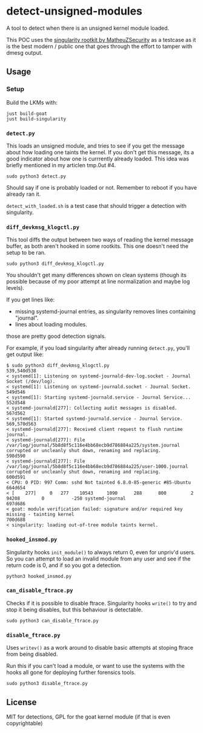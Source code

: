 # detect-unsigned-modules

A tool to detect when there is an unsigned kernel module loaded.

This POC uses the [singularity rootkit by MatheuZSecurity](https://github.com/MatheuZSecurity/Singularity/tree/main)
as a testcase as it is the best modern / public one that goes through the effort
to tamper with dmesg output.

## Usage

### Setup

Build the LKMs with:
```
just build-goat
just build-singularity
```

### `detect.py`

This loads an unsigned module, and tries to see if you get the message about
how loading one taints the kernel.
If you don't get this message, its a good indicator about how one is currrently
already loaded.
This idea was briefly mentioned in my articlen tmp.0ut #4.

```
sudo python3 detect.py
```

Should say if one is probably loaded or not.
Remember to reboot if you have already ran it.

`detect_with_loaded.sh` is a test case that should trigger a detection with
singularity.

### `diff_devkmsg_klogctl.py`

This tool diffs the output between two ways of reading the kernel message
buffer, as both aren't hooked in some rootkits.
This one doesn't need the setup to be ran.

```
sudo python3 diff_devkmsg_klogctl.py
```

You shouldn't get many differences shown on clean systems (though its possible
because of my poor attempt at line normalization and maybe log levels).

If you get lines like:
* missing systemd-journal entries, as singularity removes lines containing
  "journal".
* lines about loading modules.

those are pretty good detection signals.

For example, if you load singularity after already running `detect.py`, you'll
get output like:

```
$ sudo python3 diff_devkmsg_klogctl.py
539,540d538
< systemd[1]: Listening on systemd-journald-dev-log.socket - Journal Socket (/dev/log).
< systemd[1]: Listening on systemd-journald.socket - Journal Socket.
549d546
< systemd[1]: Starting systemd-journald.service - Journal Service...
552d548
< systemd-journald[277]: Collecting audit messages is disabled.
567d562
< systemd[1]: Started systemd-journald.service - Journal Service.
569,570d563
< systemd-journald[277]: Received client request to flush runtime journal.
< systemd-journald[277]: File /var/log/journal/5b8d8f5c116e4bb68ecb9d786884a225/system.journal corrupted or uncleanly shut down, renaming and replacing.
598d590
< systemd-journald[277]: File /var/log/journal/5b8d8f5c116e4bb68ecb9d786884a225/user-1000.journal corrupted or uncleanly shut down, renaming and replacing.
600d591
< CPU: 0 PID: 997 Comm: sshd Not tainted 6.8.0-85-generic #85-Ubuntu
664d654
< [    277]     0   277    10543     1090      288      800         2    94208        0          -250 systemd-journal
697d686
< goat: module verification failed: signature and/or required key missing - tainting kernel
700d688
< singularity: loading out-of-tree module taints kernel.
```

### `hooked_insmod.py`

Singularity hooks `init_module()` to always
return 0, even for unpriv'd users.
So you can attempt to load an invalid module from any user and see if the return
code is 0, and if so you got a detection.

```
python3 hooked_insmod.py
```

### `can_disable_ftrace.py`

Checks if it is possible to disable ftrace.
Singularity hooks `write()` to try and stop it being disables, but this
behaviour is detectable.

```
sudo python3 can_disable_ftrace.py
```

### `disable_ftrace.py`

Uses `writev()` as a work around to disable basic attempts at stoping ftrace
from being disabled.

Run this if you can't load a module, or want to use the systems with the hooks
all gone for deploying further forensics tools.

```
sudo python3 disable_ftrace.py
```


## License

MIT for detections, GPL for the goat kernel module (if that is even
copyrightable)
